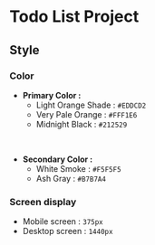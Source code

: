 # Todo List Project

## Style
### Color

- **Primary Color :**
    - Light Orange Shade : `#EDDCD2`
    - Very Pale Orange : `#FFF1E6`
    - Midnight Black : `#212529`

<br>

- **Secondary Color :**
    - White Smoke : `#F5F5F5`
    - Ash Gray : `#B7B7A4`

### Screen display

- Mobile screen : `375px`
- Desktop screen : `1440px`

<br>